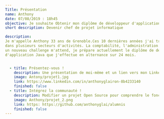 ```yaml
---
Title: Présentation
name: Anthony
date: 07/08/2019 : 18h45
objective: Je souhaite Obtenir mon diplôme de développeur d'application JAVA
short description: Devenir chef de projet informatique 

description:
Je m'appelle Anthony 33 ans de Grenoble.Ces 10 dernières années j'ai travaillé 
dans plusieurs secteurs d'activités. La comptabilité, l'administration des ventes et dans la logistique.Aujourd'hui
un nouveau challenge m'attend, je prépare actuellement le diplôme de développeur
d'application Java que j'effectue en alternance sur 24 mois.


  - title: Présentez-vous !
    description: Une présentation de moi-même et un lien vers mon LinkedIn.   
    image: Antony/projet1.jpg
    link: https://www.linkedin.com/in/anthonyglairon-8b4233140
    finished: false
  - title: Intégrez la communauté !
    description: Modifier un projet Open Source pour comprendre le fonctionnement de Git, de Github et des pull requests. 
    image: Anthony/projet_2.png
    link: https: https://github.com/anthonyglai/alumnis
    finished: false
---
```

